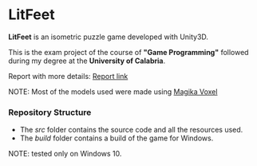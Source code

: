 # LitFeet
**LitFeet** is an isometric puzzle game developed with Unity3D.

This is the exam project of the course of **"Game Programming"** followed during my degree at the **University of Calabria**.

Report with more details: [Report link](https://drive.google.com/open?id=1JQKfjl3R7vku3U1MXViANcDeGZBVj3Xu)

NOTE: Most of the models used were made using [Magika Voxel](https://ephtracy.github.io/)

### Repository Structure
- The *src* folder contains the source code and all the resources used.
- The *build* folder contains a build of the game for Windows.

NOTE: tested only on Windows 10.
